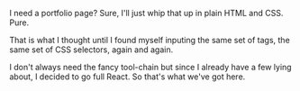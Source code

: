 I need a portfolio page? Sure, I'll just whip that up in plain HTML and CSS. Pure.

That is what I thought until I found myself inputing the same set of tags, the same set of CSS selectors, again and again. 

I don't always need the fancy tool-chain but since I already have a few lying about, I decided to go full React. So that's what we've got here.